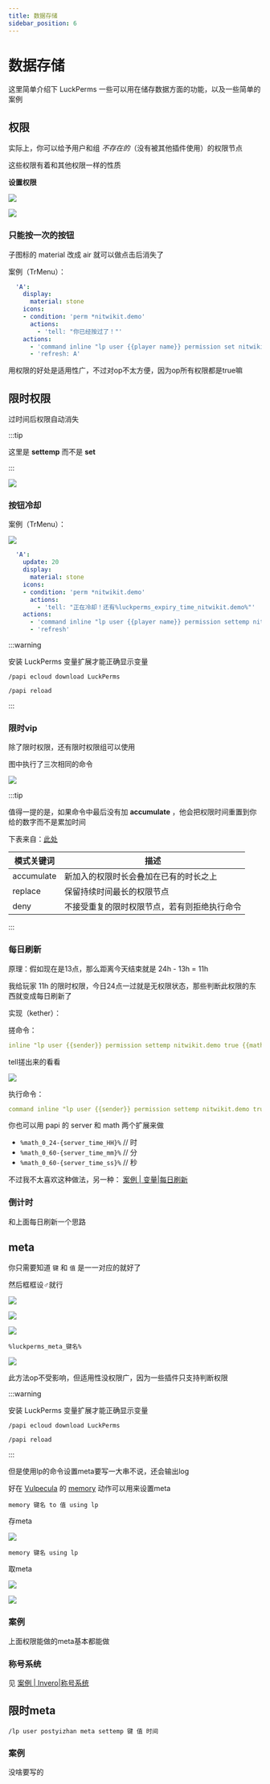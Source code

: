 ```yaml
---
title: 数据存储
sidebar_position: 6
---
```


# 数据存储

这里简单介绍下 LuckPerms 一些可以用在储存数据方面的功能，以及一些简单的案例

## 权限

实际上，你可以给予用户和组 *不存在的*（没有被其他插件使用）的权限节点

这些权限有着和其他权限一样的性质

**设置权限**

![](_images/memory_1.png)

![](_images/memory_2.png)

### 只能按一次的按钮

子图标的 material 改成 air 就可以做点击后消失了

案例（TrMenu）：
```yaml
  'A':
    display:
      material: stone
    icons:
    - condition: 'perm *nitwikit.demo'
      actions:
        - 'tell: "你已经按过了！"'
    actions:
      - 'command inline "lp user {{player name}} permission set nitwikit.demo true" as console'
      - 'refresh: A'
```

用权限的好处是适用性广，不过对op不太方便，因为op所有权限都是true嘛

## 限时权限

过时间后权限自动消失

:::tip

这里是 **settemp** 而不是 **set**

:::

![](_images/memory_3.png)

### 按钮冷却

案例（TrMenu）：

![](_images/memory_4.png)

```yaml
  'A':
    update: 20
    display:
      material: stone
    icons:
    - condition: 'perm *nitwikit.demo'
      actions:
        - 'tell: "正在冷却！还有%luckperms_expiry_time_nitwikit.demo%"'
    actions:
      - 'command inline "lp user {{player name}} permission settemp nitwikit.demo true 60s" as console'
      - 'refresh'
```

:::warning

安装 LuckPerms 变量扩展才能正确显示变量

`/papi ecloud download LuckPerms`

`/papi reload`

:::

### 限时vip

除了限时权限，还有限时权限组可以使用

图中执行了三次相同的命令

![](_images/memory_5.png)

:::tip

值得一提的是，如果命令中最后没有加 **accumulate** ，他会把权限时间重置到你给的数字而不是累加时间

下表来自：[此处](https://snowcutieowo.github.io/LuckPerms/#/command-usage.permission?id=lp-usergroup-lt%e7%8e%a9%e5%ae%b6%e6%9d%83%e9%99%90%e7%bb%84gt-permission-settemp-lt%e6%9d%83%e9%99%90gt-lttruefalsegt-lt%e6%97%b6%e9%97%b4gt-%e6%96%bd%e5%8a%a0%e6%a8%a1%e5%bc%8f-%e4%b8%8a%e4%b8%8b%e6%96%87)

| 模式关键词 | 描述                                         |
| ---------- | -------------------------------------------- |
| accumulate | 新加入的权限时长会叠加在已有的时长之上       |
| replace    | 保留持续时间最长的权限节点                   |
| deny       | 不接受重复的限时权限节点，若有则拒绝执行命令 |

:::

### 每日刷新

原理：假如现在是13点，那么距离今天结束就是 24h - 13h = 11h

我给玩家 11h 的限时权限，今日24点一过就是无权限状态，那些判断此权限的东西就变成每日刷新了

实现（kether）：

搓命令：
```yaml
inline "lp user {{sender}} permission settemp nitwikit.demo true {{math 24 - time as HH}}h{{math 60 - time as mm}}m{{math 60 - time as ss}}s"
```

tell搓出来的看看

![](_images/memory_6.png)

执行命令：
```yaml
command inline "lp user {{sender}} permission settemp nitwikit.demo true {{math 24 - time as HH}}h{{math 60 - time as mm}}m{{math 60 - time as ss}}s" as console
```

你也可以用 papi 的 server 和 math 两个扩展来做

- `%math_0_24-{server_time_HH}%` // 时
- `%math_0_60-{server_time_mm}%` // 分
- `%math_0_60-{server_time_ss}%` // 秒

不过我不太喜欢这种做法，另一种： [案例 | 变量|每日刷新](../../../../advance/kether/variable.md#每日刷新)

### 倒计时

和上面每日刷新一个思路

## meta

你只需要知道 `键` 和 `值` 是一一对应的就好了

然后框框设♂就行

![](_images/memory_7.png)

![](_images/memory_8.png)

![](_images/memory_9.png)

```
%luckperms_meta_键名%
```

![](_images/memory_10.png)

此方法op不受影响，但适用性没权限广，因为一些插件只支持判断权限

:::warning

安装 LuckPerms 变量扩展才能正确显示变量

`/papi ecloud download LuckPerms`

`/papi reload`

:::

但是使用lp的命令设置meta要写一大串不说，还会输出log

好在 [Vulpecula](https://github.com/Lanscarlos/Vulpecula) 的 [memory](https://www.yuque.com/lanscarlos/vulpecula-wiki-v2/og93eqlegc0geyfi) 动作可以用来设置meta

```
memory 键名 to 值 using lp
```

存meta

![](_images/memory_11.png)

```
memory 键名 using lp
```

取meta

![](_images/memory_12.png)

![](_images/正经笑+手.jpg)

### 案例

上面权限能做的meta基本都能做

### 称号系统

见 [案例 | Invero|称号系统](../../other/Menu/TrMenu.md#称号系统)

## 限时meta

```
/lp user postyizhan meta settemp 键 值 时间
```

### 案例

没啥要写的

